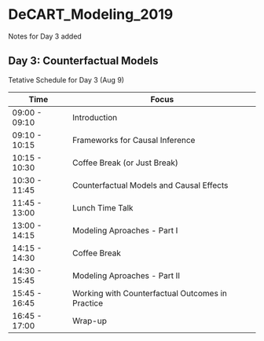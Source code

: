 # DeCART_Modeling_2019

Notes for Day 3 added

## Day 3: Counterfactual Models

Tetative Schedule for Day 3 (Aug 9)

| Time           | Focus         |
| -------------  | ------------- |
| 09:00 - 09:10  | Introduction  |
| 09:10 - 10:15  | Frameworks for Causal Inference |
| 10:15 - 10:30  | Coffee Break (or Just Break) |
| 10:30 - 11:45  | Counterfactual Models and Causal Effects |
| 11:45 - 13:00  | Lunch Time Talk |
| 13:00 - 14:15  | Modeling Aproaches - Part I |
| 14:15 - 14:30  | Coffee Break |
| 14:30 - 15:45  | Modeling Aproaches - Part II|
| 15:45 - 16:45  | Working with Counterfactual Outcomes in Practice |
| 16:45 - 17:00  | Wrap-up |

